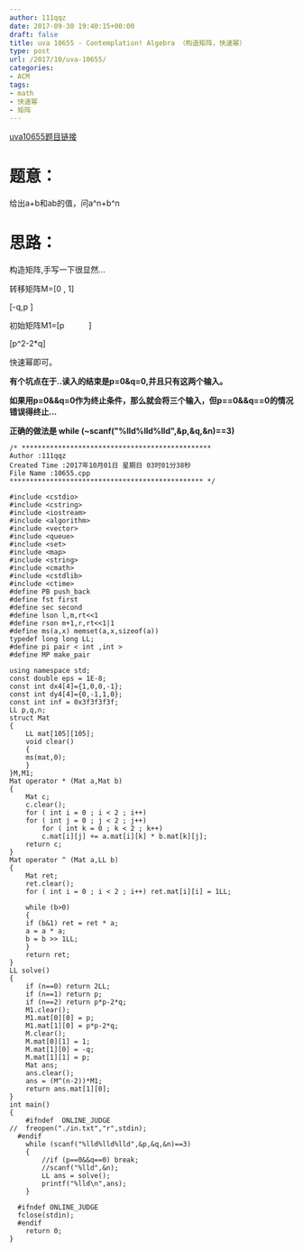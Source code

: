 ```yaml
---
author: 111qqz
date: 2017-09-30 19:40:15+00:00
draft: false
title: uva 10655 - Contemplation! Algebra （构造矩阵，快速幂）
type: post
url: /2017/10/uva-10655/
categories:
- ACM
tags:
- math
- 快速幂
- 矩阵
---
```


[uva10655题目链接](https://uva.onlinejudge.org/index.php?option=com_onlinejudge&Itemid=8&page=show_problem&problem=1596)



# 题意：



给出a+b和ab的值，问a^n+b^n



# 思路：



构造矩阵,手写一下很显然...

转移矩阵M=[0 , 1]

[-q,p ]

初始矩阵M1=[p           ]

[p^2-2*q]

快速幂即可。

**有个坑点在于..读入的结束是p=0&q=0,并且只有这两个输入。**

**如果用p=0&&q=0作为终止条件，那么就会将三个输入，但p==0&&q==0的情况错误得终止...**

**正确的做法是 while (~scanf("%lld%lld%lld",&p,&q,&n)==3)**


    
    /* ***********************************************
    Author :111qqz
    Created Time :2017年10月01日 星期日 03时01分38秒
    File Name :10655.cpp
    ************************************************ */
    
    #include <cstdio>
    #include <cstring>
    #include <iostream>
    #include <algorithm>
    #include <vector>
    #include <queue>
    #include <set>
    #include <map>
    #include <string>
    #include <cmath>
    #include <cstdlib>
    #include <ctime>
    #define PB push_back
    #define fst first
    #define sec second
    #define lson l,m,rt<<1
    #define rson m+1,r,rt<<1|1
    #define ms(a,x) memset(a,x,sizeof(a))
    typedef long long LL;
    #define pi pair < int ,int >
    #define MP make_pair
    
    using namespace std;
    const double eps = 1E-8;
    const int dx4[4]={1,0,0,-1};
    const int dy4[4]={0,-1,1,0};
    const int inf = 0x3f3f3f3f;
    LL p,q,n;
    struct Mat
    {
        LL mat[105][105];
        void clear()
        {
        ms(mat,0);
        }
    }M,M1;
    Mat operator * (Mat a,Mat b)
    {
        Mat c;
        c.clear();
        for ( int i = 0 ; i < 2 ; i++)
        for ( int j = 0 ; j < 2 ; j++)
            for ( int k = 0 ; k < 2 ; k++)
            c.mat[i][j] += a.mat[i][k] * b.mat[k][j];
        return c;
    }
    Mat operator ^ (Mat a,LL b)
    {
        Mat ret;
        ret.clear();
        for ( int i = 0 ; i < 2 ; i++) ret.mat[i][i] = 1LL;
    
        while (b>0)
        {
        if (b&1) ret = ret * a;
        a = a * a;
        b = b >> 1LL;
        }
        return ret;
    }
    LL solve()
    {
        if (n==0) return 2LL;
        if (n==1) return p;
        if (n==2) return p*p-2*q;
        M1.clear();
        M1.mat[0][0] = p;
        M1.mat[1][0] = p*p-2*q;
        M.clear();
        M.mat[0][1] = 1;
        M.mat[1][0] = -q;
        M.mat[1][1] = p;
        Mat ans;
        ans.clear();
        ans = (M^(n-2))*M1;
        return ans.mat[1][0];
    }
    int main()
    {
        #ifndef  ONLINE_JUDGE 
    //  freopen("./in.txt","r",stdin);
      #endif
        while (scanf("%lld%lld%lld",&p,&q,&n)==3)
        {
            //if (p==0&&q==0) break;
            //scanf("%lld",&n);
            LL ans = solve();
            printf("%lld\n",ans);
        }
    
      #ifndef ONLINE_JUDGE  
      fclose(stdin);
      #endif
        return 0;
    }
    








